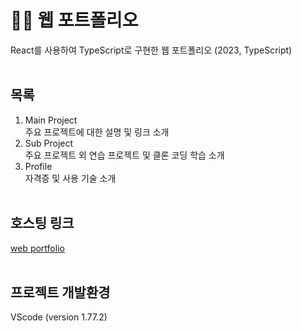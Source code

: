 # 👩‍💻 웹 포트폴리오
React를 사용하여 TypeScript로 구현한 웹 포트폴리오 (2023, TypeScript)
<br><br>

## 목록
1. Main Project
<br> 주요 프로젝트에 대한 설명 및 링크 소개
2. Sub Project
<br> 주요 프로젝트 외 연습 프로젝트 및 클론 코딩 학습 소개
3. Profile
<br> 자격증 및 사용 기술 소개
<br><br>

## 호스팅 링크
[web portfolio](https://youtu.be/SVOTXUpaUR8)
<br><br>

## 프로젝트 개발환경
VScode (version 1.77.2)<br>
